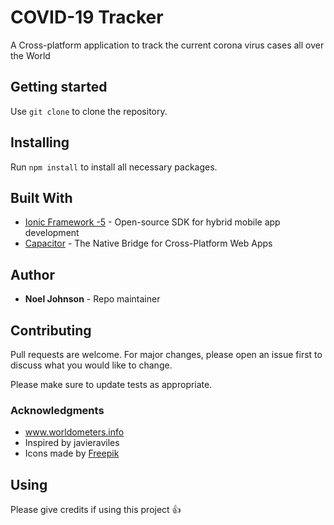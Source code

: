 # COVID-19 Tracker
A Cross-platform application to track the current corona virus cases all over the World

## Getting started
Use `git clone` to clone the repository.

## Installing
Run `npm install` to install all necessary packages.

## Built With
* [Ionic Framework -5](https://ionicframework.com/) - Open-source SDK for hybrid mobile app development
* [Capacitor](https://capacitor.ionicframework.com/) - The Native Bridge for Cross-Platform Web Apps

## Author
* **Noel Johnson** - Repo maintainer

## Contributing
Pull requests are welcome. For major changes, please open an issue first to discuss what you would like to change.

Please make sure to update tests as appropriate.

### Acknowledgments
* www.worldometers.info
* Inspired by javieraviles
* Icons made by [Freepik](https://www.flaticon.com/authors/freepik)

## Using
Please give credits if using this project :+1:

